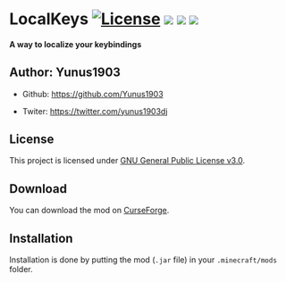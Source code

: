 # LocalKeys [![License](https://img.shields.io/badge/License-GPLv3-blue.svg)](https://raw.githubusercontent.com/Yunus1903/LocalKeys/1.16/dev/LICENSE)  [![](http://jenkins.yukay.info/buildStatus/icon?job=Minecraft+Mods%2FLocalKeys)](https://github.com/Yunus1903/LocalKeys) [![](http://cf.way2muchnoise.eu/full_400769_downloads.svg)](https://www.curseforge.com/minecraft/mc-mods/localkeys) [![](http://cf.way2muchnoise.eu/versions/400769.svg)](https://www.curseforge.com/minecraft/mc-mods/localkeys)

#### A way to localize your keybindings

## Author: Yunus1903
+ Github: https://github.com/Yunus1903

+ Twiter: https://twitter.com/yunus1903dj

## License
This project is licensed under [GNU General Public License v3.0](https://raw.githubusercontent.com/Yunus1903/LocalKeys/1.16/dev/LICENSE).

## Download
You can download the mod on [CurseForge](https://www.curseforge.com/minecraft/mc-mods/localkeys).

## Installation
Installation is done by putting the mod (`.jar` file) in your `.minecraft/mods` folder.
